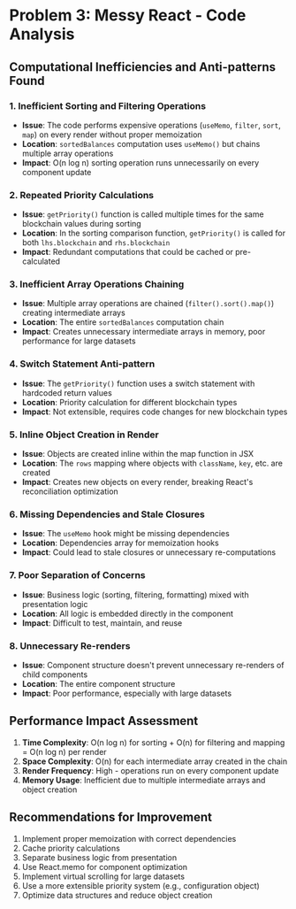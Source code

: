 # Problem 3: Messy React - Code Analysis

## Computational Inefficiencies and Anti-patterns Found

### 1. **Inefficient Sorting and Filtering Operations**
- **Issue**: The code performs expensive operations (`useMemo`, `filter`, `sort`, `map`) on every render without proper memoization
- **Location**: `sortedBalances` computation uses `useMemo()` but chains multiple array operations
- **Impact**: O(n log n) sorting operation runs unnecessarily on every component update

### 2. **Repeated Priority Calculations**
- **Issue**: `getPriority()` function is called multiple times for the same blockchain values during sorting
- **Location**: In the sorting comparison function, `getPriority()` is called for both `lhs.blockchain` and `rhs.blockchain`
- **Impact**: Redundant computations that could be cached or pre-calculated

### 3. **Inefficient Array Operations Chaining**
- **Issue**: Multiple array operations are chained (`filter().sort().map()`) creating intermediate arrays
- **Location**: The entire `sortedBalances` computation chain
- **Impact**: Creates unnecessary intermediate arrays in memory, poor performance for large datasets

### 4. **Switch Statement Anti-pattern**
- **Issue**: The `getPriority()` function uses a switch statement with hardcoded return values
- **Location**: Priority calculation for different blockchain types
- **Impact**: Not extensible, requires code changes for new blockchain types

### 5. **Inline Object Creation in Render**
- **Issue**: Objects are created inline within the map function in JSX
- **Location**: The `rows` mapping where objects with `className`, `key`, etc. are created
- **Impact**: Creates new objects on every render, breaking React's reconciliation optimization

### 6. **Missing Dependencies and Stale Closures**
- **Issue**: The `useMemo` hook might be missing dependencies
- **Location**: Dependencies array for memoization hooks
- **Impact**: Could lead to stale closures or unnecessary re-computations

### 7. **Poor Separation of Concerns**
- **Issue**: Business logic (sorting, filtering, formatting) mixed with presentation logic
- **Location**: All logic is embedded directly in the component
- **Impact**: Difficult to test, maintain, and reuse

### 8. **Unnecessary Re-renders**
- **Issue**: Component structure doesn't prevent unnecessary re-renders of child components
- **Location**: The entire component structure
- **Impact**: Poor performance, especially with large datasets

## Performance Impact Assessment

1. **Time Complexity**: O(n log n) for sorting + O(n) for filtering and mapping = O(n log n) per render
2. **Space Complexity**: O(n) for each intermediate array created in the chain
3. **Render Frequency**: High - operations run on every component update
4. **Memory Usage**: Inefficient due to multiple intermediate arrays and object creation

## Recommendations for Improvement

1. Implement proper memoization with correct dependencies
2. Cache priority calculations
3. Separate business logic from presentation
4. Use React.memo for component optimization
5. Implement virtual scrolling for large datasets
6. Use a more extensible priority system (e.g., configuration object)
7. Optimize data structures and reduce object creation
